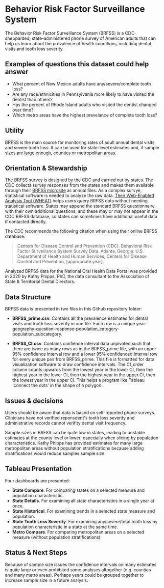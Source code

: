 # Behavior Risk Factor Surveillance System

The Behavior Risk Factor Surveillance System (BRFSS) is a CDC-shepparded, state-administered phone survey of American adults that can help us learn about the prevalence of health conditions, including dental visits and tooth loss severity.

## Examples of questions this dataset could help answer

* What percent of New Mexico adults have any/severe/complete tooth loss?
* Are any race/ethnicities in Pennsylvania more likely to have visited the dentist than others?
* Has the percent of Rhode Island adults who visited the dentist changed over time?
* Which metro areas have the highest prevelance of complete tooth loss?

## Utility

BRFSS is the main source for monitoring rates of adult annual dental visits and severe tooth loss. It can be used for state-level estimates and, if sample sizes are large enough, counties or metropolitan areas.

## Orientation & Stewardship  

The BRFSS survey is designed by the CDC and carried out by states. The CDC collects survey responses from the states and makes them available through their [BRFSS microsite](https://www.cdc.gov/brfss/annual_data/annual_2019.html) as annual files. As a complex survye, statistical software is needed to analyze the raw data. [Their Web-Enabled Analysis Tool (WHEAT)](https://nccd.cdc.gov/weat/#/analysis) helps users query BRFSS data without needing statistical software. States may append the standard BRFSS questionnaire with their own additional questions, and these may or may not appear in the CDC BRFSS database, so states can sometimes have additional useful data if contacted directly.

The CDC recommends the following citation when using their online BRFSS database:

> Centers for Disease Control and Prevention (CDC). Behavioral Risk Factor Surveillance System Survey Data. Atlanta, Georgia: U.S. Department of Health and Human Services, Centers for Disease Control and Prevention, [appropriate year].

Analyzed BRFSS data for the National Oral Health Data Portal was provided in 2020 by Kathy Phipps, PhD, the data consultant to the Association of State & Territorial Dental Directors.

## Data Structure

BRFSS data is presented in two files in this Github repository folder:

* **BRFSS_prime.csv**. Contains all the prevalence estimates for dental visits and tooth loss severity in one file. Each row is a unique year-geography-question-response-population_catogery-population_subcategory. 

* **BRFSS_CI.csv**. Contains confience interval data unpivoted such that there are twice as many rows as in the BRFSS_prime file, with an upper 95% confidence interval row and a lower 95% confidenced interval row for every unique pair from BRFSS_prime. This file is formatted for data visualization software to draw confidence intervals. The CI_order column counts upwards from the lowest year in the lower CI, then the highest year in the lower CI, then the highest year in the upper CI, then the lowest year in the upper CI. This helps a program like Tableau 'connect the dots' in the shape of a polygon. 

## Issues & decisions

Users should be aware that data is based on self-reported phone surveys. Clinicians have not verified reponsdent's tooth loss severity and administrative records cannot verifity dental visit frequency.

Sample sizes in BRFSS can be quite low in states, leading to unstable estimates at the county level or lower, especially when slicing by population characteristics. Kathy Phipps has provided estimates for many large metropolitan areas without population stratifications because adding stratifications would reduce samples sample size. 

## Tableau Presentation

Four dashboards are presented:
* **State Compare**. For comparing states on a selected measure and population characteristic.
* **State Details**. For examining all state characteristics in a single year at once.
* **State Historical**. For examining trends in a selected state measure and population.
* **State Tooth Loss Severity**. For examining any/severe/total tooth loss by population characteristic in a state at the same time.
* **Metro Compare**. For comparing metropolitan areas on a selected measure (without population stratifications)

## Status & Next Steps

Because of sample size issues the confidence intervals on many estimates is quite large or even prohibited some analyses altogether (e.g. counties and many metro areas). Perhaps years could be grouped together to increase sample size in a future analysis.

